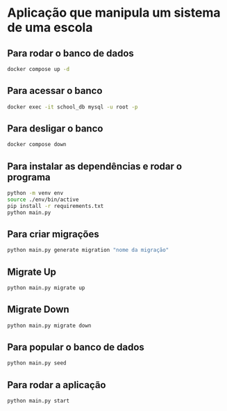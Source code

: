# Aplicação que manipula um sistema de uma escola

## Para rodar o banco de dados

```bash
docker compose up -d
```

## Para acessar o banco

```bash
docker exec -it school_db mysql -u root -p
```

## Para desligar o banco

```bash
docker compose down
```

## Para instalar as dependências e rodar o programa

```bash
python -m venv env
source ./env/bin/active
pip install -r requirements.txt
python main.py
```

## Para criar migrações

```bash
python main.py generate migration "nome da migração"
```

## Migrate Up

```bash
python main.py migrate up
```

## Migrate Down

```bash
python main.py migrate down
```

## Para popular o banco de dados

```bash
python main.py seed
```

## Para rodar a aplicação

```bash
python main.py start
```
